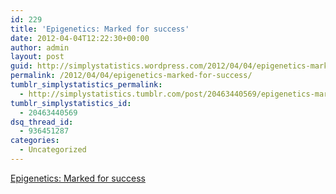 ```yaml
---
id: 229
title: 'Epigenetics: Marked for success'
date: 2012-04-04T12:22:30+00:00
author: admin
layout: post
guid: http://simplystatistics.wordpress.com/2012/04/04/epigenetics-marked-for-success
permalink: /2012/04/04/epigenetics-marked-for-success/
tumblr_simplystatistics_permalink:
  - http://simplystatistics.tumblr.com/post/20463440569/epigenetics-marked-for-success
tumblr_simplystatistics_id:
  - 20463440569
dsq_thread_id:
  - 936451287
categories:
  - Uncategorized
---
```

[Epigenetics: Marked for success](http://www.nature.com/nature/journal/v483/n7391/full/nj7391-637a.html)